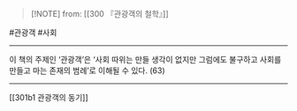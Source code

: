  > [!NOTE] from: [[300 『관광객의 철학』]]

#관광객 #사회 

--- 
이 책의 주제인 ‘관광객’은 ‘사회 따위는 만들 생각이 없지만 그럼에도 불구하고 사회를 만들고 마는 존재의 범례’로 이해될 수 있다. (63)



--- 
[[301b1 관광객의 동기]]